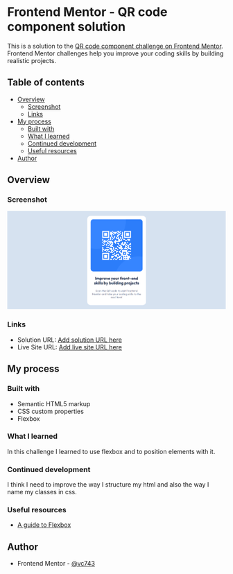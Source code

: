 # Frontend Mentor - QR code component solution

This is a solution to the [QR code component challenge on Frontend Mentor](https://www.frontendmentor.io/challenges/qr-code-component-iux_sIO_H). Frontend Mentor challenges help you improve your coding skills by building realistic projects. 

## Table of contents

- [Overview](#overview)
  - [Screenshot](#screenshot)
  - [Links](#links)
- [My process](#my-process)
  - [Built with](#built-with)
  - [What I learned](#what-i-learned)
  - [Continued development](#continued-development)
  - [Useful resources](#useful-resources)
- [Author](#author)

## Overview

### Screenshot

![](qr-code-component-main/images/qr-code-component-solution.png)

### Links

- Solution URL: [Add solution URL here](https://your-solution-url.com)
- Live Site URL: [Add live site URL here](https://your-live-site-url.com)

## My process

### Built with

- Semantic HTML5 markup
- CSS custom properties
- Flexbox

### What I learned

In this challenge I learned to use flexbox and to position elements with it.

### Continued development

I think I need to improve the way I structure my html and also the way I name my classes in css.

### Useful resources

- [A guide to Flexbox](https://css-tricks.com/snippets/css/a-guide-to-flexbox/)

## Author

- Frontend Mentor - [@vc743](https://www.frontendmentor.io/profile/vc743)
